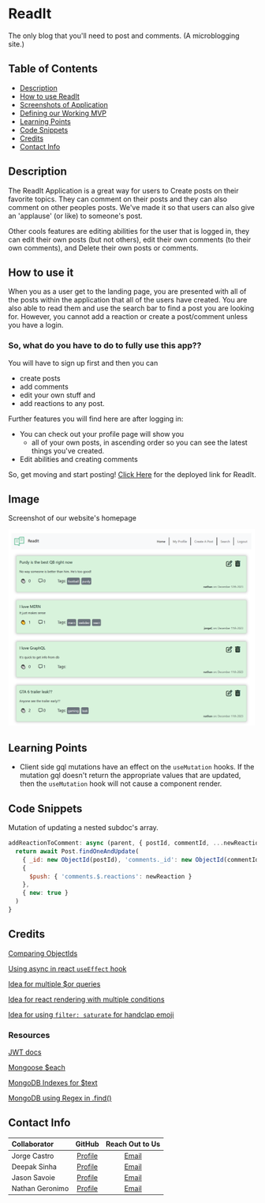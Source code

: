 # ReadIt

The only blog that you'll need to post and comments.
(A microblogging site.)

## Table of Contents

* [Description](#description)
* [How to use ReadIt](#how-to-use-it)
* [Screenshots of Application](screenshots-of-application)
* [Defining our Working MVP](#mvp)
* [Learning Points](#learning-points)
* [Code Snippets](#code-snippets)
* [Credits](#credits)
* [Contact Info](#contact-info)

## Description

The ReadIt Application is a great way for users to Create posts on their favorite topics. They can comment on their posts and they can also comment on other peoples posts. 
We've made it so that users can also give an 'applause' (or like) to someone's post.

Other cools features are editing abilities for the user that is logged in, they can edit their own posts (but not others), edit their own comments (to their own comments), and Delete their own posts or comments.

## How to use it

When you as a user get to the landing page, you are presented with all of the posts within the application that all of the users have created. You are also able to read them and use the search bar to find a post you are looking for. However, you cannot add a reaction or create a post/comment unless you have a login.

### So, what do you have to do to fully use this app??

You will have to sign up first and then you can 
* create posts
* add comments
* edit your own stuff and 
* add reactions to any post.

Further features you will find here are after logging in: 
* You can check out your profile page will show you 
  * all of your own posts, in ascending order so you can see the latest things you've created.
* Edit abilities and creating comments

So, get moving and start posting! [Click Here](https://project-readit-ae03b3828bf5.herokuapp.com/) for the deployed link for ReadIt.

## Image

Screenshot of our website's homepage

<img src="client/src/assets/readit_home_page.PNG" width="500" alt="screenshot of our website's homepage"/>

## Learning Points

* Client side gql mutations have an effect on the `useMutation` hooks. If the mutation gql doesn't return the appropriate values that are updated, then the `useMutation` hook will not cause a component render.

## Code Snippets

Mutation of updating a nested subdoc's array.
```js
addReactionToComment: async (parent, { postId, commentId, ...newReaction }) => {
  return await Post.findOneAndUpdate(
    { _id: new ObjectId(postId), 'comments._id': new ObjectId(commentId) },
    {
      $push: { 'comments.$.reactions': newReaction }
    },
    { new: true }
  )
}
```

## Credits

[Comparing ObjectIds](https://futurestud.io/tutorials/mongodb-how-to-compare-objectids-in-node-js)

[Using async in react `useEffect` hook](https://devtrium.com/posts/async-functions-useeffect)

[Idea for multiple $or queries](https://stackoverflow.com/a/37722869)

[Idea for react rendering with multiple conditions](https://dev.to/samba_code/nested-ternary-statements-in-react-jsx-35kp)

[Idea for using `filter: saturate` for handclap emoji](https://stackoverflow.com/questions/58450687/how-to-style-a-unicode-character)

### Resources 

[JWT docs](https://www.npmjs.com/package/jsonwebtoken)

[Mongoose $each](https://www.mongodb.com/docs/manual/reference/operator/update/push/)

[MongoDB Indexes for $text](https://stackoverflow.com/a/59922531)

[MongoDB using Regex in .find()](https://www.mongodb.com/docs/manual/reference/operator/query/regex/#examples)

## Contact Info

| Collaborator | GitHub | Reach Out to Us |
| :--- | :---: | :---: |
| Jorge Castro | [Profile](https://github.com/Jacastro619) | [Email](jorgecastro619@gmail.com) |
| Deepak Sinha | [Profile](https://github.com/dee-here) | [Email](deepakdilse@gmail.com)|
| Jason Savoie | [Profile](https://github.com/flimits) | [Email](flimits@gmail.com) |
| Nathan Geronimo | [Profile](https://github.com/nathangero) | [Email](nathanageronimo@gmail.com)  |

